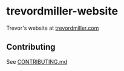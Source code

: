 # trevordmiller-website

Trevor's website at [trevordmiller.com](https://trevordmiller.com)

## Contributing

See [CONTRIBUTING.md](CONTRIBUTING.md)
